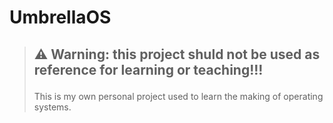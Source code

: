 # UmbrellaOS

> ## :warning: **Warning:** this project shuld not be used as reference for learning or teaching!!!</p>
> This is my own personal project used to learn the making of operating systems.
